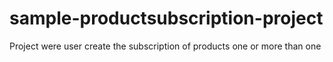 # sample-productsubscription-project
Project were user create the subscription of products one or more than one
